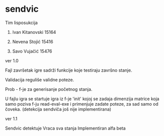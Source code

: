 # sendvic

Tim lisposukcija

1. Ivan Kitanovski 15164

2. Nevena Stojić 15416

3. Savo Vujačić 15476

ver 1.0

Fajl završetak igre sadrži funkcije koje testiraju završno stanje.

Validacija reguliše validne poteze.

Prob - f-je za generisanje početnog stanja.

U fajlu igra se startuje igra iz f-je 'init' kojoj se zadaja dimenzija matrice
koja samo poziva f-ju read-eval-exe i primenjuje zadate poteze, za sad samo od čoveka.
(detekcija sendviča još nije implementirana)

ver 1.1

Sendvic detektuje
Vraca sva stanja
Implementiran alfa beta 